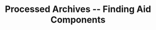 ---
layout: page
title: Processed Archives -- Finding Aid Components
parent: Born-Digital Archives
---